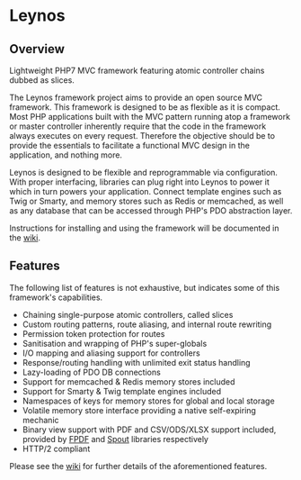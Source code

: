# Leynos
## Overview ##
Lightweight PHP7 MVC framework featuring atomic controller chains dubbed as slices.

The Leynos framework project aims to provide an open source MVC framework. This framework is designed to be as flexible
as it is compact. Most PHP applications built with the MVC pattern running atop a framework or master controller
inherently require that the code in the framework always executes on every request. Therefore the objective should be to
provide the essentials to facilitate a functional MVC design in the application, and nothing more.

Leynos is designed to be flexible and reprogrammable via configuration. With proper interfacing, libraries can plug
right into Leynos to power it which in turn powers your application. Connect template engines such as Twig or Smarty,
and memory stores such as Redis or memcached, as well as any database that can be accessed through PHP's PDO abstraction
layer.

Instructions for installing and using the framework will be documented in the
[wiki](https://github.com/kitsunenokenja/leynos/wiki).

## Features ##
The following list of features is not exhaustive, but indicates some of this framework's capabilities.
* Chaining single-purpose atomic controllers, called slices
* Custom routing patterns, route aliasing, and internal route rewriting
* Permission token protection for routes
* Sanitisation and wrapping of PHP's super-globals
* I/O mapping and aliasing support for controllers
* Response/routing handling with unlimited exit status handling
* Lazy-loading of PDO DB connections
* Support for memcached & Redis memory stores included
* Support for Smarty & Twig template engines included
* Namespaces of keys for memory stores for global and local storage
* Volatile memory store interface providing a native self-expiring mechanic
* Binary view support with PDF and CSV/ODS/XLSX support included, provided by [FPDF](http://www.fpdf.org/) and
[Spout](https://github.com/box/spout) libraries respectively
* HTTP/2 compliant

Please see the [wiki](https://github.com/kitsunenokenja/leynos/wiki) for further details of the aforementioned features.
